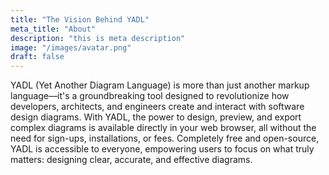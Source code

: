 ```yaml
---
title: "The Vision Behind YADL"
meta_title: "About"
description: "this is meta description"
image: "/images/avatar.png"
draft: false
---
```


YADL (Yet Another Diagram Language) is more than just another markup language—it's a groundbreaking tool designed to revolutionize how developers, architects, and engineers create and interact with software design diagrams. With YADL, the power to design, preview, and export complex diagrams is available directly in your web browser, all without the need for sign-ups, installations, or fees. Completely free and open-source, YADL is accessible to everyone, empowering users to focus on what truly matters: designing clear, accurate, and effective diagrams.